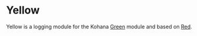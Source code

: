 # Yellow

Yellow is a logging module for the Kohana [Green](https://github.com/davidstutz/kohana-green) module and based on [Red](https://github.com/davidstutz/kohana-red).
